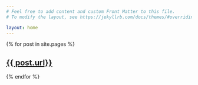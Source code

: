```yaml
---
# Feel free to add content and custom Front Matter to this file.
# To modify the layout, see https://jekyllrb.com/docs/themes/#overriding-theme-defaults

layout: home
---
```



 {% for post in site.pages %}
  <article>
    <h2>
      <a href="{{ post.url }}">
        {{ post.url}}
      </a>
    </h2>
  </article>
{% endfor %}